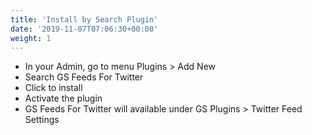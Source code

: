 ```yaml
---
title: 'Install by Search Plugin'
date: '2019-11-07T07:06:30+00:00'
weight: 1
---
```


- In your Admin, go to menu Plugins > Add New
- Search GS Feeds For Twitter
- Click to install
- Activate the plugin
- GS Feeds For Twitter will available under GS Plugins > Twitter Feed Settings

<!-- ![Install by Search Plugin](../images/twitter.png) -->